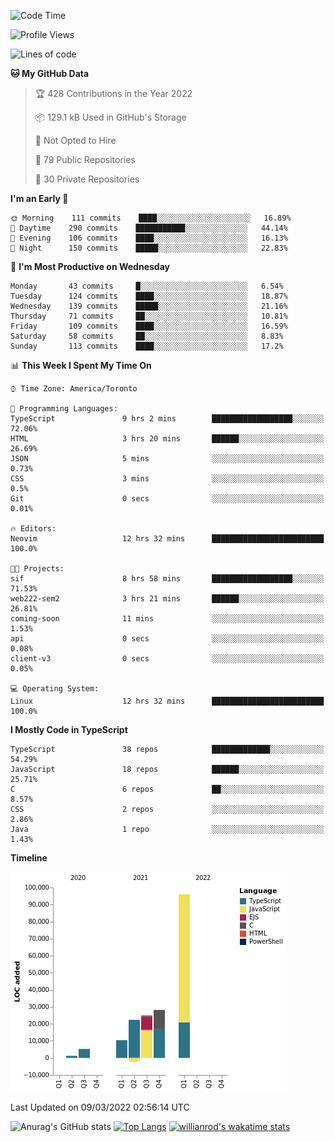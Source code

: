 <!--START_SECTION:waka-->
![Code Time](http://img.shields.io/badge/Code%20Time-177%20hrs%2036%20mins-blue)

![Profile Views](http://img.shields.io/badge/Profile%20Views-24-blue)

![Lines of code](https://img.shields.io/badge/From%20Hello%20World%20I%27ve%20Written-186%20Thousand%20lines%20of%20code-blue)

**🐱 My GitHub Data** 

> 🏆 428 Contributions in the Year 2022
 > 
> 📦 129.1 kB Used in GitHub's Storage 
 > 
> 🚫 Not Opted to Hire
 > 
> 📜 79 Public Repositories 
 > 
> 🔑 30 Private Repositories  
 > 
**I'm an Early 🐤** 

```text
🌞 Morning    111 commits    ████░░░░░░░░░░░░░░░░░░░░░   16.89% 
🌆 Daytime    290 commits    ███████████░░░░░░░░░░░░░░   44.14% 
🌃 Evening    106 commits    ████░░░░░░░░░░░░░░░░░░░░░   16.13% 
🌙 Night      150 commits    █████░░░░░░░░░░░░░░░░░░░░   22.83%

```
📅 **I'm Most Productive on Wednesday** 

```text
Monday       43 commits     █░░░░░░░░░░░░░░░░░░░░░░░░   6.54% 
Tuesday      124 commits    ████░░░░░░░░░░░░░░░░░░░░░   18.87% 
Wednesday    139 commits    █████░░░░░░░░░░░░░░░░░░░░   21.16% 
Thursday     71 commits     ██░░░░░░░░░░░░░░░░░░░░░░░   10.81% 
Friday       109 commits    ████░░░░░░░░░░░░░░░░░░░░░   16.59% 
Saturday     58 commits     ██░░░░░░░░░░░░░░░░░░░░░░░   8.83% 
Sunday       113 commits    ████░░░░░░░░░░░░░░░░░░░░░   17.2%

```


📊 **This Week I Spent My Time On** 

```text
⌚︎ Time Zone: America/Toronto

💬 Programming Languages: 
TypeScript               9 hrs 2 mins        ██████████████████░░░░░░░   72.06% 
HTML                     3 hrs 20 mins       ██████░░░░░░░░░░░░░░░░░░░   26.69% 
JSON                     5 mins              ░░░░░░░░░░░░░░░░░░░░░░░░░   0.73% 
CSS                      3 mins              ░░░░░░░░░░░░░░░░░░░░░░░░░   0.5% 
Git                      0 secs              ░░░░░░░░░░░░░░░░░░░░░░░░░   0.01%

🔥 Editors: 
Neovim                   12 hrs 32 mins      █████████████████████████   100.0%

🐱‍💻 Projects: 
sif                      8 hrs 58 mins       ██████████████████░░░░░░░   71.53% 
web222-sem2              3 hrs 21 mins       ██████░░░░░░░░░░░░░░░░░░░   26.81% 
coming-soon              11 mins             ░░░░░░░░░░░░░░░░░░░░░░░░░   1.53% 
api                      0 secs              ░░░░░░░░░░░░░░░░░░░░░░░░░   0.08% 
client-v3                0 secs              ░░░░░░░░░░░░░░░░░░░░░░░░░   0.05%

💻 Operating System: 
Linux                    12 hrs 32 mins      █████████████████████████   100.0%

```

**I Mostly Code in TypeScript** 

```text
TypeScript               38 repos            █████████████░░░░░░░░░░░░   54.29% 
JavaScript               18 repos            ██████░░░░░░░░░░░░░░░░░░░   25.71% 
C                        6 repos             ██░░░░░░░░░░░░░░░░░░░░░░░   8.57% 
CSS                      2 repos             ░░░░░░░░░░░░░░░░░░░░░░░░░   2.86% 
Java                     1 repo              ░░░░░░░░░░░░░░░░░░░░░░░░░   1.43%

```


**Timeline**

![Chart not found](https://raw.githubusercontent.com/wise-introvert/wise-introvert/master/charts/bar_graph.png) 


 Last Updated on 09/03/2022 02:56:14 UTC
<!--END_SECTION:waka-->

![Anurag's GitHub stats](https://github-readme-stats.vercel.app/api?username=wise-introvert&count_private=true&show_icons=true)
[![Top Langs](https://github-readme-stats.vercel.app/api/top-langs/?username=wise-introvert&langs_count=10)](https://github.com/anuraghazra/github-readme-stats)
[![willianrod's wakatime stats](https://github-readme-stats.vercel.app/api/wakatime?username=wiseintrovert)](https://github.com/anuraghazra/github-readme-stats)
